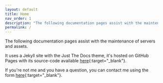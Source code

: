 ```yaml
---
layout: default
title: Home
nav_order: 1
description: "The following documentation pages assist with the maintenance of servers and assets."
permalink: /
---
```


The following documentation pages assist with the maintenance of servers and assets.

It uses a Jekyll site with the Just The Docs theme, it's hosted on GitHub Pages with its source-code available [here](https://github.com/trleahy/Documentation){:target="_blank"}.

If you're not me and you have a question, you can contact me using the form [here](https://oblivionmedia.typeform.com/to/EwQYqmPa){:target="_blank"}.
